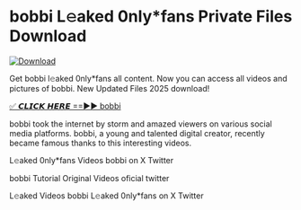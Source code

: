 # bobbi L𝚎aked 0nly*fans Private Files Download

[![Download](https://i.imgur.com/PoXn3jX.png)](https://mediafirer.com/bobbi)

Get bobbi l𝚎aked 0nly*fans all content. Now you can access all videos and pictures of bobbi. New Updated Files 2025 download!

[✅ 𝘾𝙇𝙄𝘾𝙆 𝙃𝙀𝙍𝙀 ==►► bobbi](https://mediafirer.com/bobbi)

bobbi took the internet by storm and amazed viewers on various social media platforms. bobbi, a young and talented digital creator, recently became famous thanks to this interesting videos.

L𝚎aked 0nly*fans Videos bobbi on X Twitter

bobbi Tutorial Original Videos oficial twitter

L𝚎aked Videos bobbi L𝚎aked 0nly*fans on X Twitter